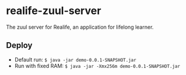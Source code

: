 # realife-zuul-server
The zuul server for Realife, an application for lifelong learner.

## Deploy

* Default run:
```$ java -jar demo-0.0.1-SNAPSHOT.jar```
* Run with fixed RAM:
```$ java -jar -Xmx256m demo-0.0.1-SNAPSHOT.jar```